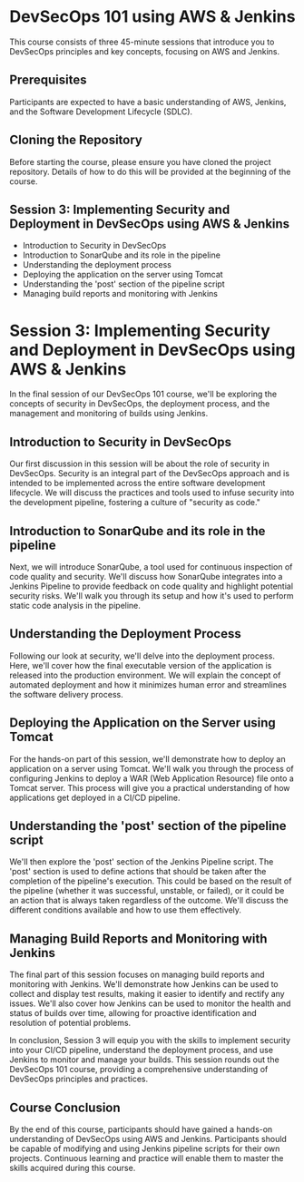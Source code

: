 # DevSecOps 101 using AWS & Jenkins

This course consists of three 45-minute sessions that introduce you to DevSecOps principles and key concepts, focusing on AWS and Jenkins.

## Prerequisites

Participants are expected to have a basic understanding of AWS, Jenkins, and the Software Development Lifecycle (SDLC).

## Cloning the Repository

Before starting the course, please ensure you have cloned the project repository. Details of how to do this will be provided at the beginning of the course.


## Session 3: Implementing Security and Deployment in DevSecOps using AWS & Jenkins

- Introduction to Security in DevSecOps
- Introduction to SonarQube and its role in the pipeline
- Understanding the deployment process
- Deploying the application on the server using Tomcat
- Understanding the 'post' section of the pipeline script
- Managing build reports and monitoring with Jenkins

# Session 3: Implementing Security and Deployment in DevSecOps using AWS & Jenkins

In the final session of our DevSecOps 101 course, we'll be exploring the concepts of security in DevSecOps, the deployment process, and the management and monitoring of builds using Jenkins.

## Introduction to Security in DevSecOps

Our first discussion in this session will be about the role of security in DevSecOps. Security is an integral part of the DevSecOps approach and is intended to be implemented across the entire software development lifecycle. We will discuss the practices and tools used to infuse security into the development pipeline, fostering a culture of "security as code."

## Introduction to SonarQube and its role in the pipeline

Next, we will introduce SonarQube, a tool used for continuous inspection of code quality and security. We'll discuss how SonarQube integrates into a Jenkins Pipeline to provide feedback on code quality and highlight potential security risks. We'll walk you through its setup and how it's used to perform static code analysis in the pipeline.

## Understanding the Deployment Process

Following our look at security, we'll delve into the deployment process. Here, we'll cover how the final executable version of the application is released into the production environment. We will explain the concept of automated deployment and how it minimizes human error and streamlines the software delivery process.

## Deploying the Application on the Server using Tomcat

For the hands-on part of this session, we'll demonstrate how to deploy an application on a server using Tomcat. We'll walk you through the process of configuring Jenkins to deploy a WAR (Web Application Resource) file onto a Tomcat server. This process will give you a practical understanding of how applications get deployed in a CI/CD pipeline.

## Understanding the 'post' section of the pipeline script

We'll then explore the 'post' section of the Jenkins Pipeline script. The 'post' section is used to define actions that should be taken after the completion of the pipeline's execution. This could be based on the result of the pipeline (whether it was successful, unstable, or failed), or it could be an action that is always taken regardless of the outcome. We'll discuss the different conditions available and how to use them effectively.

## Managing Build Reports and Monitoring with Jenkins

The final part of this session focuses on managing build reports and monitoring with Jenkins. We'll demonstrate how Jenkins can be used to collect and display test results, making it easier to identify and rectify any issues. We'll also cover how Jenkins can be used to monitor the health and status of builds over time, allowing for proactive identification and resolution of potential problems.

In conclusion, Session 3 will equip you with the skills to implement security into your CI/CD pipeline, understand the deployment process, and use Jenkins to monitor and manage your builds. This session rounds out the DevSecOps 101 course, providing a comprehensive understanding of DevSecOps principles and practices.


## Course Conclusion

By the end of this course, participants should have gained a hands-on understanding of DevSecOps using AWS and Jenkins. Participants should be capable of modifying and using Jenkins pipeline scripts for their own projects. Continuous learning and practice will enable them to master the skills acquired during this course.
